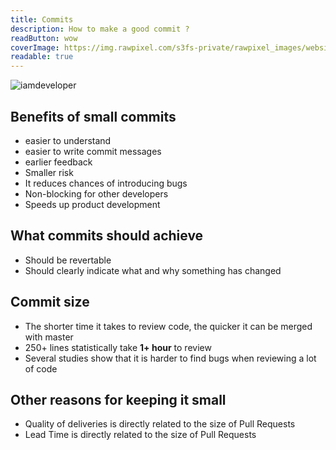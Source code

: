 ```yaml
---
title: Commits
description: How to make a good commit ?
readButton: wow
coverImage: https://img.rawpixel.com/s3fs-private/rawpixel_images/website_content/pd48batch9-10-nap_1.jpg?w=1000&dpr=1&fit=default&crop=default&q=65&vib=3&con=3&usm=15&bg=F4F4F3&ixlib=js-2.2.1&s=2c65ba4fca60aae1f04eead317aeb992
readable: true
---
```


![iamdeveloper](https://i.gyazo.com/6fbc516a2843c7678248ccf7849a2abd.png)

## Benefits of small commits

- easier to understand
- easier to write commit messages
- earlier feedback
- Smaller risk
- It reduces chances of introducing bugs
- Non-blocking for other developers
- Speeds up product development

## What commits should achieve

- Should be revertable
- Should clearly indicate what and why something has changed

## Commit size

- The shorter time it takes to review code, the quicker it can be merged with master
- 250+ lines statistically take **1+ hour** to review
- Several studies show that it is harder to find bugs when reviewing a lot of code

## Other reasons for keeping it small 

- Quality of deliveries is directly related to the size of Pull Requests
- Lead Time is directly related to the size of Pull Requests
